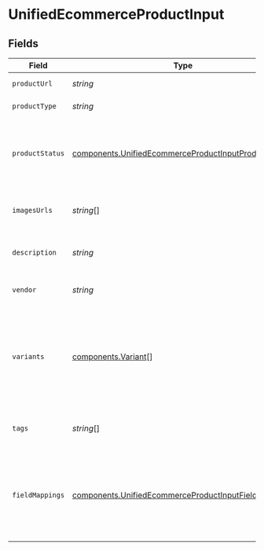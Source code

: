 # UnifiedEcommerceProductInput


## Fields

| Field                                                                                                                        | Type                                                                                                                         | Required                                                                                                                     | Description                                                                                                                  | Example                                                                                                                      |
| ---------------------------------------------------------------------------------------------------------------------------- | ---------------------------------------------------------------------------------------------------------------------------- | ---------------------------------------------------------------------------------------------------------------------------- | ---------------------------------------------------------------------------------------------------------------------------- | ---------------------------------------------------------------------------------------------------------------------------- |
| `productUrl`                                                                                                                 | *string*                                                                                                                     | :heavy_minus_sign:                                                                                                           | The URL of the product                                                                                                       | https://product_url/tee                                                                                                      |
| `productType`                                                                                                                | *string*                                                                                                                     | :heavy_minus_sign:                                                                                                           | The type of the product                                                                                                      | teeshirt                                                                                                                     |
| `productStatus`                                                                                                              | [components.UnifiedEcommerceProductInputProductStatus](../../models/components/unifiedecommerceproductinputproductstatus.md) | :heavy_minus_sign:                                                                                                           | The status of the product. Either ACTIVE, DRAFT OR ARCHIVED.                                                                 | ACTIVE                                                                                                                       |
| `imagesUrls`                                                                                                                 | *string*[]                                                                                                                   | :heavy_minus_sign:                                                                                                           | The URLs of the product images                                                                                               | [<br/>"https://myproduct/image"<br/>]                                                                                        |
| `description`                                                                                                                | *string*                                                                                                                     | :heavy_minus_sign:                                                                                                           | The description of the product                                                                                               | best tee ever                                                                                                                |
| `vendor`                                                                                                                     | *string*                                                                                                                     | :heavy_minus_sign:                                                                                                           | The vendor of the product                                                                                                    | vendor_extern                                                                                                                |
| `variants`                                                                                                                   | [components.Variant](../../models/components/variant.md)[]                                                                   | :heavy_minus_sign:                                                                                                           | The variants of the product                                                                                                  | [<br/>{<br/>"title": "teeshirt",<br/>"price": 20,<br/>"sku": "3",<br/>"options": null,<br/>"weight": 10,<br/>"inventory_quantity": 100<br/>}<br/>] |
| `tags`                                                                                                                       | *string*[]                                                                                                                   | :heavy_minus_sign:                                                                                                           | The tags associated with the product                                                                                         | [<br/>"tag_1"<br/>]                                                                                                          |
| `fieldMappings`                                                                                                              | [components.UnifiedEcommerceProductInputFieldMappings](../../models/components/unifiedecommerceproductinputfieldmappings.md) | :heavy_minus_sign:                                                                                                           | The custom field mappings of the object between the remote 3rd party & Panora                                                | {<br/>"fav_dish": "broccoli",<br/>"fav_color": "red"<br/>}                                                                   |